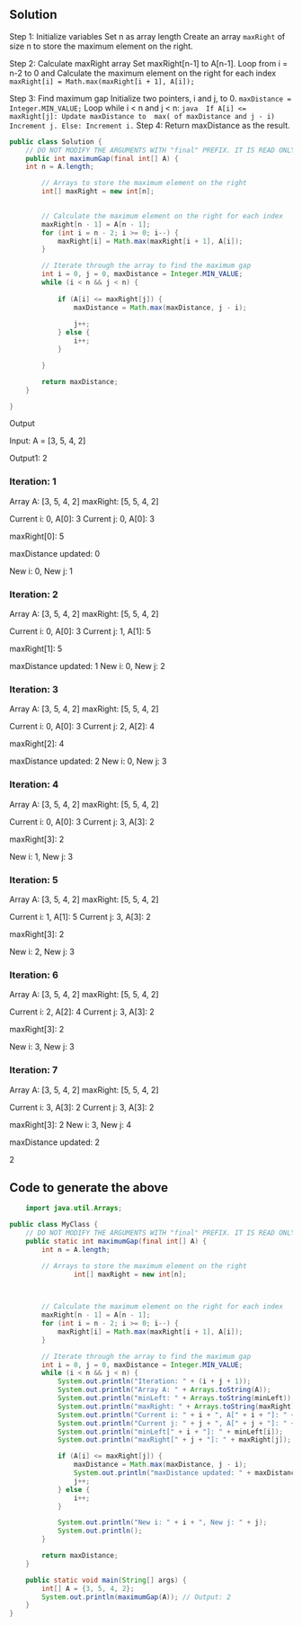 ## Solution


Step 1: Initialize variables
    Set n as array length
    Create an array `maxRight` of size n to store the maximum element on the right.
    

Step 2: Calculate maxRight array
    Set maxRight[n-1] to A[n-1].
    Loop from i = n-2 to 0 and Calculate the maximum element on the right for each index
        `maxRight[i] = Math.max(maxRight[i + 1], A[i]);`

Step 3: Find maximum gap
    Initialize two pointers, i and j, to 0. `maxDistance = Integer.MIN_VALUE;`
    Loop while i < n and j < n:
        ``` java 
        If A[i] <= maxRight[j]:
            Update maxDistance to  max( of maxDistance and j - i)
            Increment j.
        Else:
            Increment i.
    ```
Step 4: Return maxDistance as the result.


``` java
public class Solution {
    // DO NOT MODIFY THE ARGUMENTS WITH "final" PREFIX. IT IS READ ONLY
    public int maximumGap(final int[] A) {
    int n = A.length;

        // Arrays to store the maximum element on the right
        int[] maxRight = new int[n];

        
        // Calculate the maximum element on the right for each index
        maxRight[n - 1] = A[n - 1];
        for (int i = n - 2; i >= 0; i--) {
            maxRight[i] = Math.max(maxRight[i + 1], A[i]);
        }

        // Iterate through the array to find the maximum gap
        int i = 0, j = 0, maxDistance = Integer.MIN_VALUE;
        while (i < n && j < n) {
            
            if (A[i] <= maxRight[j]) {
                maxDistance = Math.max(maxDistance, j - i);
                
                j++;
            } else {
                i++;
            }

        }

        return maxDistance;
    }

}

```

Output 

Input:  A = [3, 5, 4, 2]

Output1:  2



### Iteration: 1

Array A: [3, 5, 4, 2]
maxRight: [5, 5, 4, 2]

Current i: 0, A[0]: 3
Current j: 0, A[0]: 3

maxRight[0]: 5

maxDistance updated: 0

New i: 0, New j: 1

### Iteration: 2
Array A: [3, 5, 4, 2]
maxRight: [5, 5, 4, 2]

Current i: 0, A[0]: 3
Current j: 1, A[1]: 5

maxRight[1]: 5

maxDistance updated: 1
New i: 0, New j: 2

### Iteration: 3
Array A: [3, 5, 4, 2]
maxRight: [5, 5, 4, 2]

Current i: 0, A[0]: 3
Current j: 2, A[2]: 4

maxRight[2]: 4

maxDistance updated: 2
New i: 0, New j: 3

### Iteration: 4
Array A: [3, 5, 4, 2]
maxRight: [5, 5, 4, 2]

Current i: 0, A[0]: 3
Current j: 3, A[3]: 2

maxRight[3]: 2

New i: 1, New j: 3

### Iteration: 5
Array A: [3, 5, 4, 2]
maxRight: [5, 5, 4, 2]

Current i: 1, A[1]: 5
Current j: 3, A[3]: 2

maxRight[3]: 2

New i: 2, New j: 3

### Iteration: 6
Array A: [3, 5, 4, 2]
maxRight: [5, 5, 4, 2]

Current i: 2, A[2]: 4
Current j: 3, A[3]: 2

maxRight[3]: 2

New i: 3, New j: 3

### Iteration: 7
Array A: [3, 5, 4, 2]
maxRight: [5, 5, 4, 2]

Current i: 3, A[3]: 2
Current j: 3, A[3]: 2

maxRight[3]: 2
New i: 3, New j: 4

maxDistance updated: 2


2





## Code to generate the above 

``` java
    import java.util.Arrays;

public class MyClass {
    // DO NOT MODIFY THE ARGUMENTS WITH "final" PREFIX. IT IS READ ONLY
    public static int maximumGap(final int[] A) {
        int n = A.length;

        // Arrays to store the maximum element on the right
                int[] maxRight = new int[n];

        

        // Calculate the maximum element on the right for each index
        maxRight[n - 1] = A[n - 1];
        for (int i = n - 2; i >= 0; i--) {
            maxRight[i] = Math.max(maxRight[i + 1], A[i]);
        }

        // Iterate through the array to find the maximum gap
        int i = 0, j = 0, maxDistance = Integer.MIN_VALUE;
        while (i < n && j < n) {
            System.out.println("Iteration: " + (i + j + 1));
            System.out.println("Array A: " + Arrays.toString(A));
            System.out.println("minLeft: " + Arrays.toString(minLeft));
            System.out.println("maxRight: " + Arrays.toString(maxRight));
            System.out.println("Current i: " + i + ", A[" + i + "]: " + A[i]);
            System.out.println("Current j: " + j + ", A[" + j + "]: " + A[j]);
            System.out.println("minLeft[" + i + "]: " + minLeft[i]);
            System.out.println("maxRight[" + j + "]: " + maxRight[j]);

            if (A[i] <= maxRight[j]) {
                maxDistance = Math.max(maxDistance, j - i);
                System.out.println("maxDistance updated: " + maxDistance);
                j++;
            } else {
                i++;
            }

            System.out.println("New i: " + i + ", New j: " + j);
            System.out.println();
        }

        return maxDistance;
    }

    public static void main(String[] args) {
        int[] A = {3, 5, 4, 2};
        System.out.println(maximumGap(A)); // Output: 2
    }
}

```
